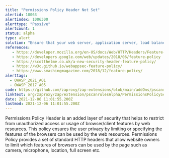 ```yaml
---
title: "Permissions Policy Header Not Set"
alertid: 10063
alertindex: 1006300
alerttype: "Passive"
alertcount: 1
status: alpha
type: alert
solution: "Ensure that your web server, application server, load balancer, etc. is configured to set the Permissions-Policy header."
references:
   - https://developer.mozilla.org/en-US/docs/Web/HTTP/Headers/Feature-Policy
   - https://developers.google.com/web/updates/2018/06/feature-policy
   - https://scotthelme.co.uk/a-new-security-header-feature-policy/
   - https://w3c.github.io/webappsec-feature-policy/
   - https://www.smashingmagazine.com/2018/12/feature-policy/
alerttags: 
  - OWASP_2021_A01
  - OWASP_2017_A05
code: https://github.com/zaproxy/zap-extensions/blob/main/addOns/pscanrulesAlpha/src/main/java/org/zaproxy/zap/extension/pscanrulesAlpha/PermissionsPolicyScanRule.java
linktext: org/zaproxy/zap/extension/pscanrulesAlpha/PermissionsPolicyScanRule.java
date: 2021-12-06 11:01:55.200Z
lastmod: 2021-12-06 11:01:55.200Z
---
```

Permissions Policy Header is an added layer of security that helps to restrict from unauthorized access or usage of browser/client features by web resources. This policy ensures the user privacy by limiting or specifying the features of the browsers can be used by the web resources. Permissions Policy provides a set of standard HTTP headers that allow website owners to limit which features of browsers can be used by the page such as camera, microphone, location, full screen etc.
